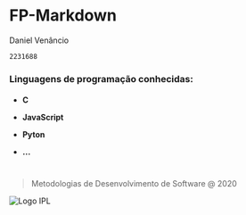 # FP-Markdown
Daniel Venâncio

`2231688`

**<h3>Linguagens de programação conhecidas:**<h4>
+ C
- JavaScript
+ Pyton
- ...
#

> Metodologias de Desenvolvimento de Software @ 2020

![Logo IPL][1]

[1]: https://eduportugal.eu/wp-content/uploads/2017/08/eduportugal_ipleiria_n.jpg
